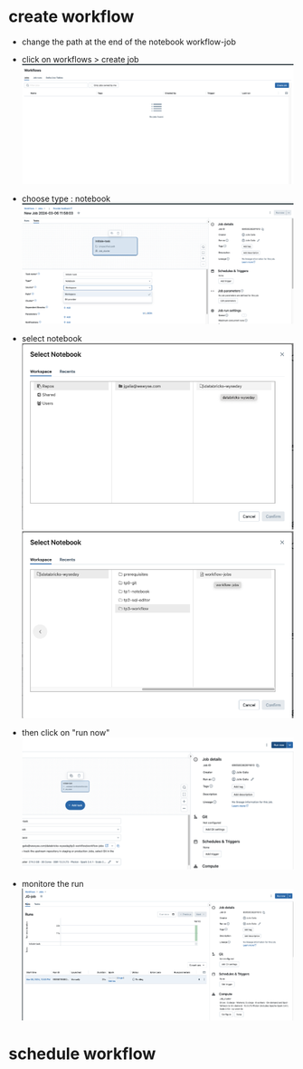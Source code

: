 # create workflow
* change the path at the end of the notebook workflow-job

* click on workflows > create job
![create](images/workflow_create.png)

* choose type : notebook
![job](images/job.png)

* select notebook 
![select1](images/select1.png)
![select2](images/select2.png)

* then click on "run now"
![run](images/run.png)

* monitore the run
![monitore](images/monitore.png)




# schedule workflow
